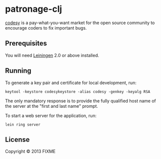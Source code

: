 # patronage-clj

[codesy](http://codesy.io) is a pay-what-you-want market for the open source community to encourage coders to fix important bugs.

## Prerequisites

You will need [Leiningen][1] 2.0 or above installed.

[1]: https://github.com/technomancy/leiningen

## Running

To generate a key pair and certificate for local development, run:

    keytool -keystore codesykeystore -alias codesy -genkey -keyalg RSA

The only mandatory response is to provide the fully qualified host name of the server at the "first and last name" prompt.

To start a web server for the application, run:

    lein ring server

## License

Copyright © 2013 FIXME
